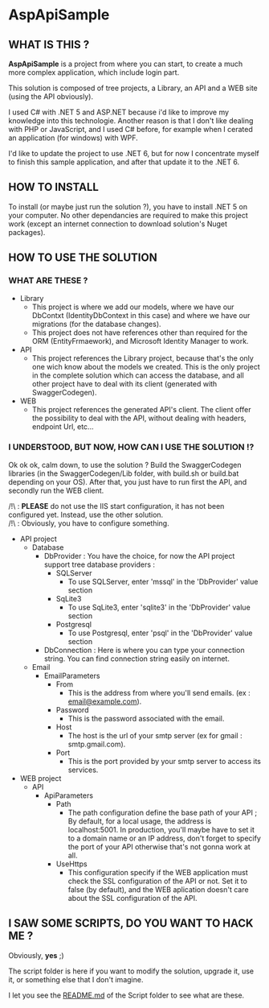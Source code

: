 AspApiSample
============

## WHAT IS THIS ?
**AspApiSample** is a project from where you can start, to create a much more complex application, which include login part.

This solution is composed of tree projects, a Library, an API and a WEB site (using the API obviously).

I used C# with .NET 5 and ASP.NET because i'd like to improve my knowledge into this technologie. Another reason is that I don't like dealing with PHP or JavaScript, and I used C# before, for example when I cerated an application (for windows) with WPF.

I'd like to update the project to use .NET 6, but for now I concentrate myself to finish this sample application, and after that update it to the .NET 6.

## HOW TO INSTALL
To install (or maybe just run the solution ?), you have to install .NET 5 on your computer. No other dependancies are required to make this project work (except an internet connection to download solution's Nuget packages).

## HOW TO USE THE SOLUTION
### WHAT ARE THESE ?
- Library
    - This project is where we add our models, where we have our DbContxt (IdentityDbContext in this case) and where we have our migrations (for the database changes).
    - This project does not have references other than required for the ORM (EntityFrmaework), and Microsoft Identity Manager to work.
- API
    - This project references the Library project, because that's the only one wich know about the models we created. This is the only project in the complete solution which can access the database, and all other project have to deal with its client (generated with SwaggerCodegen).
- WEB
    - This project references the generated API's client. The client offer the possibility to deal with the API, without dealing with headers, endpoint Url, etc...

### I UNDERSTOOD, BUT NOW, HOW CAN I USE THE SOLUTION !?
Ok ok ok, calm down, to use the solution ? Build the SwaggerCodegen libraries (in the SwaggerCodegen/Lib folder, with build.sh or build.bat depending on your OS). After that, you just have to run first the API, and secondly run the WEB client.

/!\ : **PLEASE** do not use the IIS start configuration, it has not been configured yet. Instead, use the other solution.<br>
/!\ : Obviously, you have to configure something.
- API project
    - Database
        - DbProvider : 
            You have the choice, for now the API project support tree database providers :
            - SQLServer
                - To use SQLServer, enter 'mssql' in the 'DbProvider' value section
            - SqLite3
                - To use SqLite3, enter 'sqlite3' in the 'DbProvider' value section
            - Postgresql
                - To use Postgresql, enter 'psql' in the 'DbProvider' value section
        - DbConnection :
            Here is where you can type your connection string. You can find connection string easily on internet.
    - Email
        - EmailParameters
            - From
                - This is the address from where you'll send emails. (ex : email@example.com).
            - Password
                - This is the password associated with the email.
            - Host
                - The host is the url of your smtp server (ex for gmail : smtp.gmail.com).
            - Port
                - This is the port provided by your smtp server to access its services.
- WEB project
    - API
        - ApiParameters
            - Path
                - The path configuration define the base path of your API ; By default, for a local usage, the address is localhost:5001. In production, you'll maybe have to set it to a domain name or an IP address, don't forget to specify the port of your API otherwise that's not gonna work at all. 
            - UseHttps
                - This configuration specify if the WEB application must check the SSL configuration of the API or not. Set it to false (by default), and the WEB aplication doesn't care about the SSL configuration of the API.

## I SAW SOME SCRIPTS, DO YOU WANT TO HACK ME ?
Obviously, **yes** ;)

The script folder is here if you want to modify the solution, upgrade it, use it, or something else that I don't imagine. 

I let you see the [README.md](Scripts/README.md) of the Script folder to see what are these.

